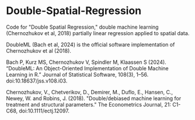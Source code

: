 # Double-Spatial-Regression
Code for "Double Spatial Regression," double machine learning (Chernozhukov et al, 2018) partially linear regression applied to spatial data.

DoubleML (Bach et al, 2024) is the official software implementation of Chernozhukov et al (2018).

Bach P, Kurz MS, Chernozhukov V, Spindler M, Klaassen S (2024). “DoubleML: An Object-Oriented Implementation of Double Machine Learning in R.” Journal of Statistical Software, 108(3), 1–56. doi:10.18637/jss.v108.i03. 

Chernozhukov, V., Chetverikov, D., Demirer, M., Duflo, E., Hansen, C., Newey, W. and Robins, J. (2018). "Double/debiased machine learning for treatment and structural parameters." The Econometrics Journal, 21: C1-C68, doi:10.1111/ectj.12097.
